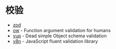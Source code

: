# 校验

- [zod](https://github.com/colinhacks/zod)
- [ow](https://github.com/sindresorhus/ow) - Function argument validation for humans
- [yup](https://github.com/jquense/yup) - Dead simple Object schema validation
- [v8n](https://github.com/imbrn/v8n) - JavaScript fluent validation library
